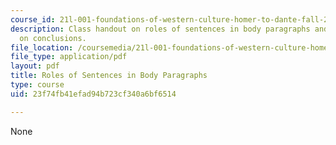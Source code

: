 ```yaml
---
course_id: 21l-001-foundations-of-western-culture-homer-to-dante-fall-2008
description: Class handout on roles of sentences in body paragraphs and a few words
  on conclusions.
file_location: /coursemedia/21l-001-foundations-of-western-culture-homer-to-dante-fall-2008/23f74fb41efad94b723cf340a6bf6514_body_para_concl.pdf
file_type: application/pdf
layout: pdf
title: Roles of Sentences in Body Paragraphs
type: course
uid: 23f74fb41efad94b723cf340a6bf6514

---
```

None